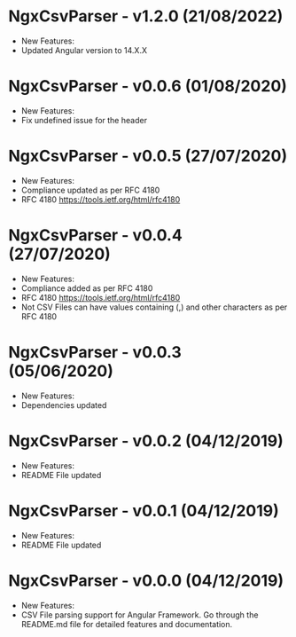 # NgxCsvParser - v1.2.0 (21/08/2022)
* New Features:
* Updated Angular version to 14.X.X

# NgxCsvParser - v0.0.6 (01/08/2020)
* New Features:
* Fix undefined issue for the header

# NgxCsvParser - v0.0.5 (27/07/2020)
* New Features:
* Compliance updated as per RFC 4180
* RFC 4180 https://tools.ietf.org/html/rfc4180

# NgxCsvParser - v0.0.4 (27/07/2020)
* New Features:
* Compliance added as per RFC 4180
* RFC 4180 https://tools.ietf.org/html/rfc4180
* Not CSV Files can have values containing (,) and other characters as per RFC 4180

# NgxCsvParser - v0.0.3 (05/06/2020)
* New Features:
* Dependencies updated

# NgxCsvParser - v0.0.2 (04/12/2019)
* New Features:
* README File updated

# NgxCsvParser - v0.0.1 (04/12/2019)
* New Features:
* README File updated

# NgxCsvParser - v0.0.0 (04/12/2019)
* New Features:
* CSV File parsing support for Angular Framework. Go through the README.md file for detailed features and documentation.